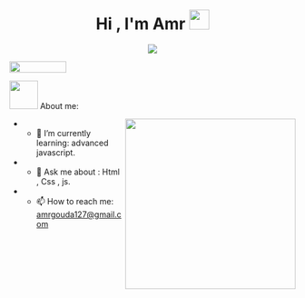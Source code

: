 <h1 align="center">Hi , I'm Amr <img src="https://media.giphy.com/media/TEnXkcsHrP4YedChhA/giphy.gif" width="35"></h1> 

<p align="center">
  <a href="https://github.com/DenverCoder1/readme-typing-svg"><img src="https://readme-typing-svg.herokuapp.com?font=Time+New+Roman&color=%23C8BE25&size=25&center=true&vCenter=true&width=600&height=100&lines=Web+Development.;Frontend+Developer.;Always+learning+new+things."></a>
</p>
	<p align="left"> 
	<img src="https://komarev.com/ghpvc/?username=3mrgouda&label=Profile%20views&color=0047AB&style=plastic?" height=20px, width=100px/> 

<picture><img src = "https://github.com/7oSkaaa/7oSkaaa/blob/main/Images/about_me.gif?raw=true" width = 50px></picture> About me: 
<br>	




<!--
**3mrgouda/3mrgouda** is a ✨ _special_ ✨ repository because its `README.md` (this file) appears on your GitHub profile.
- 🔭 I’m currently working on ...
- 💬 Ask me about ...
- 😄 Pronouns: ...
- ⚡ Fun fact: ...
-->
<img align="right" width="300px"  src="https://media4.giphy.com/media/qgQUggAC3Pfv687qPC/giphy.gif?cid=ecf05e47fi7hb671q5t50gmex9nwwf81rsnpt6sibzb7d6az&ep=v1_gifs_search&rid=giphy.gif&ct=g">

- - 🌱 I’m currently learning: advanced javascript.
- - 💬 Ask  me  about :  Html  ,  Css  ,  js.
- - 📫 How to reach me: amrgouda127@gmail.com   


    
